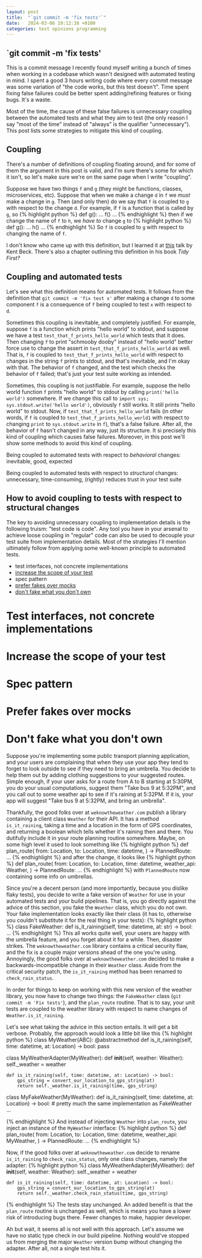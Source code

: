 ```yaml
---
layout: post
title:  "`git commit -m 'fix tests'`"
date:   2024-03-06 19:12:38 +0100
categories: test opinions programming
---
```


## `git commit -m 'fix tests'
This is a commit message I recently found myself writing a bunch of times when working in a codebase which wasn't designed with automated testing in mind. I spent a good 3 hours writing code where every commit message was some variation of "the code works, but this test doesn't". Time spent fixing false failures could be better spent adding/refining features or fixing bugs. It's a waste.

Most of the time, the cause of these false failures is unnecessary coupling between the automated tests and what they aim to test (the only reason I say "most of the time" instead of "always" is the qualifier "unnecessary"). This post lists some strategies to mitigate this kind of coupling.

## Coupling
There's a number of definitions of coupling floating around, and for some of them the argument in this post is valid, and I'm sure there's some for which it isn't, so let's make sure we're on the same page when I write "coupling". 

Suppose we have two things `f` and `g` (they might be functions, classes, microservices, etc). Suppose that when we make a change `d` in `f` we _must_ make a change in `g`. Then (and only then) do we say that `f` is coupled to `g` with respect to the change `d`. For example, if `f` is a function that is called by `g`, so
{% highlight python %}
def g():
    ...
    f()
    ...
{% endhighlight %}
then if we change the name of `f` to `h`, we _have to_ change `g` to
{% highlight python %}
def g():
    ...
    h()
    ...
{% endhighlight %}
So `f` is coupled to `g` with respect to changing the name of `f`.

I don't know who came up with this definition, but I learned it at [this][coupling-definition] talk by Kent Beck. There's also a chapter outlining this definition in his book _Tidy First?_

## Coupling and automated tests
Let's see what this definition means for automated tests. It follows from the definition that `git commit -m 'fix test x'` after making a change `d` to some component `f` is a consequence of `f` being coupled to test `x` with respect to `d`.

Sometimes this coupling is inevitable, and completely justified. For example, suppose `f` is a function which prints "hello world" to stdout, and suppose we have a test `test_that_f_prints_hello_world` which tests that it does. Then changing `f` to print "schmooby dooby" instead of "hello world" better force use to change the assert in `test_that_f_prints_hello_world` as well. That is, `f` is coupled to `test_that_f_prints_hello_world` with respect to changes in the string `f` prints to stdout, and that's inevitable, and I'm okay with that. The behavior of `f` changed, and the test which checks the behavior of `f` failed; that's just your test suite working as intended.

Sometimes, this coupling is not justifiable. For example, suppose the hello world function `f` prints "hello world" to stdout by calling `print('hello world')` somewhere. If we change this call to `import sys; sys.stdout.write('hello world')`, obviously `f` still works. It still prints "hello world" to stdout. Now, if `test_that_f_prints_hello_world` fails (in other words, if `f` is coupled to `test_that_f_prints_hello_world1` with respect to changing `print` to `sys.stdout.write` in `f`), that's a false failure. After all, the behavior of `f` hasn't changed in any way, just its structure. It si precisely this kind of coupling which causes false failures. Moreover, in this post we'll show some methods to avoid this kind of coupling.

Being coupled to automated tests with respect to _behavioral_ changes: inevitable, good, expected

Being coupled to automated tests with respect to _structural_ changes: unnecessary, time-consuming, (rightly) reduces trust in your test suite


## How to avoid coupling to tests with respect to structural changes
The key to avoiding unnecessary coupling to implementation details is the following truism: "test code is code". Any tool you have in your arsenal to achieve loose coupling in "regular" code can also be used to decouple your test suite from implementation details. Most of the strategies I'll mention ultimately follow from applying some well-known principle to automated tests.

- test interfaces, not concrete implementations
- [increase the scope of your test][unit-testing-overrated]
- spec pattern
- [prefer fakes over mocks][fakes-over-mocks]
- [don't fake what you don't own][dont-own-dont-mock]

# Test interfaces, not concrete implementations

# Increase the scope of your test

# Spec pattern

# Prefer fakes over mocks

# Don't fake what you don't own
Suppose you're implementing some public transport planning application, and your users are complaining that when they use your app they tend to forget to look outside to see if they need to bring an umbrella. You decide to help them out by adding clothing suggestions to your suggested routes. Simple enough, if your user asks for a route from A to B starting at 5:30PM, you do your usual computations, suggest them "Take bus 9 at 5:32PM", and you call out to some weather api to see if it's raining at 5:32PM. If it is, your app will suggest "Take bus 9 at 5:32PM, and bring an umbrella".

Thankfully, the good folks over at `weknowtheweather.com` publish a library containing a client class `Weather` for their API. It has a method `is_it_raining`, taking a time and a location in the form of GPS coordinates, and returning a boolean which tells whether it's raining then and there. You dutifully include it in your route planning routine somewhere. Maybe, on some high level it used to look something like
{% highlight python %}
def plan_route(
    from: Location, 
    to: Location, 
    time: datetime,
) -> PlannedRoute:
    ...
{% endhighlight %}
and after the change, it looks like
{% highlight python %}
def plan_route(
    from: Location, 
    to: Location, 
    time: datetime, 
    weather_api: Weather,
) -> PlannedRoute:
    ...
{% endhighlight %}
with `PlannedRoute` now containing some info on umbrellas.

Since you're a decent person (and more importantly, because you dislike flaky tests), you decide to write a fake version of `Weather` for use in your automated tests and your build pipelines. That is, you go directly against the advice of this section, you fake the `Weather` class, which you do not own. Your fake implementation looks exactly like their class (it has to, otherwise you couldn't substitute it for the real thing in your tests):
{% highlight python %}
class FakeWeather:
    def is_it_raining(self, time: datetime, at: str) -> bool:
        ...
{% endhighlight %}
This all works quite well, your users are happy with the umbrella feature, and you forget about it for a while. Then, disaster strikes. The `weknowtheweather.com` library contains a critical security flaw, and the fix is a couple major versions ahead of the one you're using. Annoyingly, the good folks over at `weknowtheweather.com` decided to make a backwards-incompatible change in their `Weather` class. Aside from the critical security patch, the `is_it_raining` method has been renamed to `check_rain_status`. 

In order for things to keep on working with this new version of the weather library, you now have to change two things: the `FakeWeather` class (`git commit -m 'Fix tests'`), and the `plan_route` routine. That is to say, your unit tests are coupled to the weather library with respect to name changes of `Weather.is_it_raining`.

Let's see what taking the advice in this section entails. It will get a bit verbose. Probably, the approach would look a little bit like this
{% highlight python %}
class MyWeather(ABC):
    @abstractmethod
    def is_it_raining(self, time: datetime, at: Location) -> bool:
        pass

class MyWeatherAdapter(MyWeather):
    def __init__(self, weather: Weather):
        self._weather = weather

    def is_it_raining(self, time: datetime, at: Location) -> bool:
        gps_string = convert_our_location_to_gps_string(at)
        return self._weather.is_it_raining(time, gps_string)

class MyFakeWeather(MyWeather):
    def is_it_raining(self, time: datetime, at: Location) -> bool:
        # pretty much the same implementation as FakeWeather
        ...
        
{% endhighlight %}
And instead of injecting `Weather` into `plan_route`, you inject an instance of the `MyWeather` interface:
{% highlight python %}
def plan_route(
    from: Location, 
    to: Location, 
    time: datetime, 
    weather_api: MyWeather,
) -> PlannedRoute:
    ...
{% endhighlight %}

Now, if the good folks over at `weknowtheweather.com` decide to rename `is_it_raining` to `check_rain_status`, only one class changes, namely the adapter:
{% highlight python %}
class MyWeatherAdapter(MyWeather):
    def __init__(self, weather: Weather):
        self._weather = weather

    def is_it_raining(self, time: datetime, at: Location) -> bool:
        gps_string = convert_our_location_to_gps_string(at)
        return self._weather.check_rain_status(time, gps_string)
{% endhighlight %}
The tests stay unchanged. An added benefit is that the `plan_route` routine is unchanged as well, which is means you have a lower risk of introducing bugs there. Fewer changes to make, happier developer.

Ah but wait, it seems all is not well with this approach. Let's assume we have no static type check in our build pipeline. Nothing would've stopped us from merging the major `Weather` version bump without changing the adapter. After all, not a single test hits it.


[dont-own-dont-mock]: https://hynek.me/articles/what-to-mock-in-5-mins/
[coupling-definition]: https://piped.video/watch?v=yBEcq23OgB4
[fakes-over-mocks]: https://tyrrrz.me/blog/fakes-over-mocks
[unit-testing-overrated]: https://tyrrrz.me/blog/unit-testing-is-overrated

